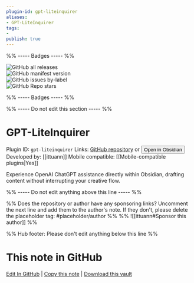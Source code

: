 ```yaml
---
plugin-id: gpt-liteinquirer
aliases:
- GPT-LiteInquirer
tags: 
- 
publish: true
---
```


%% ----- Badges ----- %%

![GitHub all releases](https://img.shields.io/github/downloads/ittuann/obsidian-gpt-liteinquirer-plugin/total?color=573E7A&logo=github&style=for-the-badge)   
![GitHub manifest version](https://img.shields.io/github/manifest-json/v/ittuann/obsidian-gpt-liteinquirer-plugin?color=573E7A&logo=github&style=for-the-badge)   
![GitHub issues by-label](https://img.shields.io/github/issues/ittuann/obsidian-gpt-liteinquirer-plugin/help%20wanted?color=573E7A&logo=github&style=for-the-badge)   
![GitHub Repo stars](https://img.shields.io/github/stars/ittuann/obsidian-gpt-liteinquirer-plugin?color=573E7A&logo=github&style=for-the-badge)

%% ----- Badges ----- %%

%% ----- Do not edit this section ----- %%

# GPT-LiteInquirer

Plugin ID: `gpt-liteinquirer`
Links: [GitHub repository](https://github.com/ittuann/obsidian-gpt-liteinquirer-plugin) or [<button id=HH>Open in Obsidian</button>](obsidian://show-plugin?id=gpt-liteinquirer)
Developed by: [[ittuann]]
Mobile compatible: [[Mobile-compatible plugins|Yes]]

Experience OpenAI ChatGPT assistance directly within Obsidian, drafting content without interrupting your creative flow.

%% ----- Do not edit anything above this line ----- %% 

%% Does the repository or author have any sponsoring links? Uncomment the next line and add them to the author's note. If they don't, please delete the placeholder tag: #placeholder/author %%
%% ![[ittuann#Sponsor this author]] %%

%% Hub footer: Please don't edit anything below this line %%

# This note in GitHub

<span class="git-footer">[Edit In GitHub](https://github.dev/obsidian-community/obsidian-hub/blob/main/02%20-%20Community%20Expansions/02.05%20All%20Community%20Expansions/Plugins/gpt-liteinquirer.md "git-hub-edit-note") | [Copy this note](https://raw.githubusercontent.com/obsidian-community/obsidian-hub/main/02%20-%20Community%20Expansions/02.05%20All%20Community%20Expansions/Plugins/gpt-liteinquirer.md "git-hub-copy-note") | [Download this vault](https://github.com/obsidian-community/obsidian-hub/archive/refs/heads/main.zip "git-hub-download-vault") </span>
